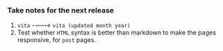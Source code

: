 ### Take notes for the next release

1. `vita` ----> `vita (updated month year)` 
2. Test whether `HTML` syntax is better than markdown to make the pages responsive, for `post` pages.
